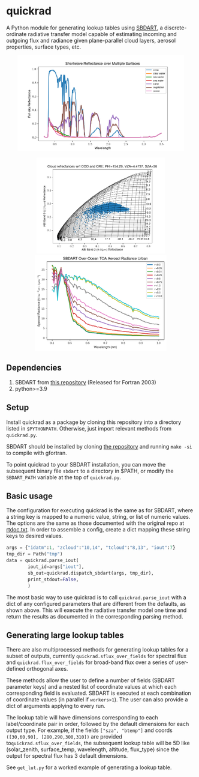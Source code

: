 # quickrad

A Python module for generating lookup tables using [SBDART][1], a
discrete-ordinate radiative transfer model capable of estimating
incoming and outgoing flux and radiance given plane-parallel cloud
layers, aerosol properties, surface types, etc.

<p align="center">
  <img height="256" src="https://github.com/Mitchell-D/quickrad/blob/main/images/sbdart_sample_0.png" />
</p>
<p align="center">
  <img height="256" src="https://github.com/Mitchell-D/quickrad/blob/main/images/sbdart_sample_1.png" />
  <img height="256" src="https://github.com/Mitchell-D/quickrad/blob/main/images/sbdart_sample_2.png" />
</p>

## Dependencies

1. SBDART from [this repository][2] (Released for Fortran 2003)
2. python>=3.9

## Setup

Install quickrad as a package by cloning this repository into a
directory listed in `$PYTHONPATH`. Otherwise, just import relevant
methods from `quickrad.py`.

SBDART should be installed by cloning [the repository][2] and
running `make -si` to compile with gfortran.

To point quickrad to your SBDART installation, you can move the
subsequent binary file `sbdart` to a directory in $PATH, or modify
the `SBDART_PATH` variable at the top of `quickrad.py`.

## Basic usage

The configuration for executing quickrad is the same as for SBDART,
where a string key is mapped to a numeric value, string, or list of
numeric values. The options are the same as those documented with the
original repo at [rtdoc.txt][3]. In order to assemble a config,
create a dict mapping these string keys to desired values.

```python
args = {"idatm":1, "zcloud":"10,14", "tcloud":"8,13", "iout":7}
tmp_dir = Path("tmp")
data = quickrad.parse_iout(
        iout_id=args["iout"],
        sb_out=quickrad.dispatch_sbdart(args, tmp_dir),
        print_stdout=False,
        )
```

The most basic way to use quickrad is to call `quickrad.parse_iout`
with a dict of any configured parameters that are different from the
defaults, as shown above. This will execute the radiative transfer
model one time and return the results as documented in the
corresponding parsing method.

## Generating large lookup tables

There are also multiprocessed methods for generating lookup tables
for a subset of outputs, currently `quickrad.sflux_over_fields` for
spectral flux and `quickrad.flux_over_fields` for broad-band flux
over a series of user-defined orthogonal axes.

These methods allow the user to define a number of fields (SBDART
parameter keys) and a nested list of coordinate values at which each
corresponding field is evaluated. SBDART is executed at each
combination of coordinate values (in parallel if `workers>1`). The
user can also provide a dict of arguments applying to every run.

The lookup table will have dimensions corresponding to
each label/coordinate pair in order, followed by the default
dimensions for each output type. For example, if the fields
`["sza", "btemp"]` and coords `([30,60,90], [280,290,300,310])` are 
provided to`quickrad.sflux_over_fields`, the subsequent lookup table
will be 5D like (solar_zenith, surface_temp, wavelength, altitude,
flux_type) since the output for spectral flux has 3 default dimensions.

See `get_lut.py` for a worked example of generating a lookup table.

[1]: https://userpages.umbc.edu/~martins/PHYS650/SBDART%20Article.pdf
[2]: https://github.com/paulricchiazzi/SBDART/tree/master
[3]: https://github.com/paulricchiazzi/SBDART/blob/master/RunRT/rtdoc.txt
